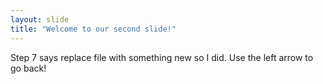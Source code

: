 ```yaml
---
layout: slide
title: "Welcome to our second slide!"
---
```

Step 7 says replace file with something new so I did.
Use the left arrow to go back!
